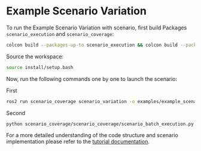 # Example Scenario Variation

To run the Example Scenario Variation with scenario, first build Packages `scenario_execution` and `scenario_coverage`:

```bash
colcon build --packages-up-to scenario_execution && colcon build --packages-up-to scenario_coverage
```

Source the workspace:

```bash
source install/setup.bash
```

Now, run the following commands one by one to launch the scenario:

First

```bash
ros2 run scenario_coverage scenario_variation -o examples/example_scenario_variation/example_scenario_variation.osc
```
Second

```bash
python scenario_coverage/scenario_coverage/scenario_batch_execution.py -i out -o scenario_output -- ros2 launch scenario_execution scenario_launch.py scenario:={SCENARIO} test_output:={JUNITXML}
```

For a more detailed understanding of the code structure and scenario implementation please refer to the [tutorial documentation](https://intellabs.github.io/scenario_execution/tutorials.html).